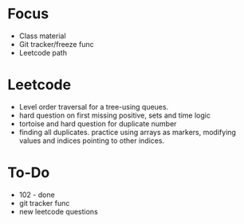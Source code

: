 # Focus
- Class material
- Git tracker/freeze func
- Leetcode path

# Leetcode
- Level order traversal for a tree-using queues.
- hard question on first missing positive, sets and time logic
- tortoise and hard question for duplicate number
- finding all duplicates. practice using arrays as markers, modifying values and indices pointing to other indices. 

# To-Do
- 102 - done
- git tracker func
- new leetcode questions